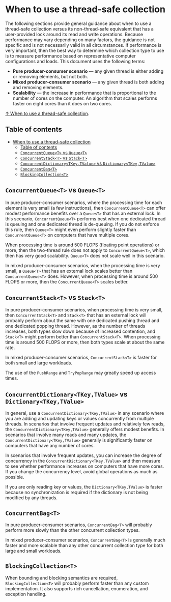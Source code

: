 # When to use a thread-safe collection

The following sections provide general guidance about when to use a thread-safe collection versus its non-thread-safe equivalent that has a user-provided lock around its read and write operations. Because performance may vary depending on many factors, the guidance is not specific and is not necessarily valid in all circumstances. If performance is very important, then the best way to determine which collection type to use is to measure performance based on representative computer configurations and loads. This document uses the following terms:

- **Pure producer-consumer scenario** — any given thread is either adding or removing elements, but not both.
- **Mixed producer-consumer scenario** — any given thread is both adding and removing elements.
- **Scalability** — the increase in performance that is proportional to the number of cores on the computer. An algorithm that scales performs faster on eight cores than it does on two cores.

[↑ When to use a thread-safe collection](https://learn.microsoft.com/en-us/dotnet/standard/collections/thread-safe/when-to-use-a-thread-safe-collection).

## Table of contents

- [When to use a thread-safe collection](#when-to-use-a-thread-safe-collection)
  - [Table of contents](#table-of-contents)
  - [`ConcurrentQueue<T>` vs `Queue<T>`](#concurrentqueuet-vs-queuet)
  - [`ConcurrentStack<T>` vs `Stack<T>`](#concurrentstackt-vs-stackt)
  - [`ConcurrentDictionary<TKey,TValue>` vs `Dictionary<TKey,TValue>`](#concurrentdictionarytkeytvalue-vs-dictionarytkeytvalue)
  - [`ConcurrentBag<T>`](#concurrentbagt)
  - [`BlockingCollection<T>`](#blockingcollectiont)

## `ConcurrentQueue<T>` vs `Queue<T>`

In pure producer-consumer scenarios, where the processing time for each element is very small (a few instructions), then `ConcurrentQueue<T>` can offer modest performance benefits over a `Queue<T>` that has an external lock. In this scenario, `ConcurrentQueue<T>` performs best when one dedicated thread is queuing and one dedicated thread is de-queuing. If you do not enforce this rule, then `Queue<T>` might even perform slightly faster than `ConcurrentQueue<T>` on computers that have multiple cores.

When processing time is around 500 FLOPS (floating point operations) or more, then the two-thread rule does not apply to `ConcurrentQueue<T>`, which then has very good scalability. `Queue<T>` does not scale well in this scenario.

In mixed producer-consumer scenarios, when the processing time is very small, a `Queue<T>` that has an external lock scales better than `ConcurrentQueue<T>` does. However, when processing time is around 500 FLOPS or more, then the `ConcurrentQueue<T>` scales better.

## `ConcurrentStack<T>` vs `Stack<T>`

In pure producer-consumer scenarios, when processing time is very small, then `ConcurrentStack<T>` and `Stack<T>` that has an external lock will probably perform about the same with one dedicated pushing thread and one dedicated popping thread. However, as the number of threads increases, both types slow down because of increased contention, and `Stack<T>` might perform better than `ConcurrentStack<T>`. When processing time is around 500 FLOPS or more, then both types scale at about the same rate.

In mixed producer-consumer scenarios, `ConcurrentStack<T>` is faster for both small and large workloads.

The use of the `PushRange` and `TryPopRange` may greatly speed up access times.

## `ConcurrentDictionary<TKey,TValue>` vs `Dictionary<TKey,TValue>`

In general, use a `ConcurrentDictionary<TKey,TValue>` in any scenario where you are adding and updating keys or values concurrently from multiple threads. In scenarios that involve frequent updates and relatively few reads, the `ConcurrentDictionary<TKey,TValue>` generally offers modest benefits. In scenarios that involve many reads and many updates, the `ConcurrentDictionary<TKey,TValue>` generally is significantly faster on computers that have any number of cores.

In scenarios that involve frequent updates, you can increase the degree of concurrency in the `ConcurrentDictionary<TKey,TValue>` and then measure to see whether performance increases on computers that have more cores. If you change the concurrency level, avoid global operations as much as possible.

If you are only reading key or values, the `Dictionary<TKey,TValue>` is faster because no synchronization is required if the dictionary is not being modified by any threads.

## `ConcurrentBag<T>`

In pure producer-consumer scenarios, `ConcurrentBag<T>` will probably perform more slowly than the other concurrent collection types.

In mixed producer-consumer scenarios, `ConcurrentBag<T>` is generally much faster and more scalable than any other concurrent collection type for both large and small workloads.

## `BlockingCollection<T>`

When bounding and blocking semantics are required, `BlockingCollection<T>` will probably perform faster than any custom implementation. It also supports rich cancellation, enumeration, and exception handling.
